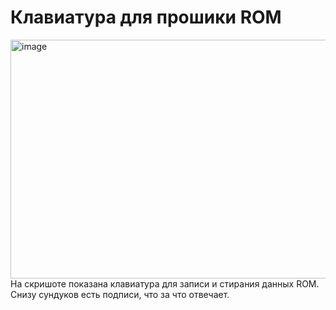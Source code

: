 # Клавиатура для прошики ROM
<img width="741" height="382" alt="image" src="https://github.com/user-attachments/assets/ab879129-6341-4127-93e2-14f6e26f1e2f" />
На скришоте показана клавиатура для записи и стирания данных ROM. Снизу сундуков есть подписи, что за что отвечает.
